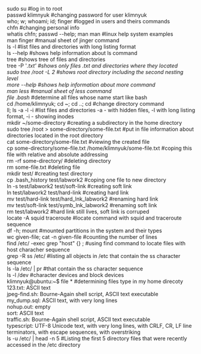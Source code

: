 sudo su #log in to root  
passwd klimnyuk #changing password for user klimnyuk  
who; w; whoami; id; finger #logged in users and theirs commands  
chfn #changing personal info  
whatis chfn; passwd --help; man man #linux help system examples  
man finger #manual sheet of jinger command  
ls -l #list files and directories with long listing format  
ls --help #shows help information about ls command  
tree #shows tree of files and directories  
tree -P '*.txt' #shows only files .txt and directories where they located  
sudo tree /root -L 2 #shows root directory including the second nesting level  
more --help #shows help information about more command  
man less #manual sheet of less command  
file .bash* #determine all files whose name start like bash   
cd /home/klimnyuk; cd ~; cd ..; cd #change directory command  
ll; ls -a -l -i #list files and directories -a - with hidden files, -l with long listing format, -i - showing inodes  
mkdir ~/some-directory #creating a subdirectory in the home directory  
sudo tree /root > some-directory/some-file.txt #put in file information about directories located in the root directory  
cat some-directory/some-file.txt #viewing the created file  
cp some-directory/some-file.txt /home/klimnyuk/some-file.txt #coping this file with relative and absolute addressing  
rm -rf some-directory/ #deleting directory  
rm some-file.txt #deleting file  
mkdir test/ #creating test directory  
cp .bash_history test/labwork2 #coping one file to new directory  
ln -s test/labwork2 test/soft-link #creating soft link  
ln test/labwork2 test/hard-link #creating hard link  
mv test/hard-link test/hard_lnk_labwork2 #renaming hard link  
mv test/soft-link test/symb_lnk_labwork2 #renaming soft link  
rm test/labwork2 #hard link still lives, soft link is corruped  
locate -A squid traceroute #locate command with squid and traceroute sequence  
df -h; mount #mounted partitions in the system and their types  
wc given-file; cat -n given-file #counting the number of lines  
find /etc/ -exec grep "host" {} \; #using find command to locate files with host characher sequence  
grep -R ss /etc/ #listing all objects in /etc that contain the ss character sequence  
ls -la /etc/ | pr #that contain the ss character sequence  
ls -l /dev #character devices and block devices  
klimnyuk@ubuntu:~$ file * #determining files type in my home direcoty  
123.txt:                            ASCII text  
jpeg-find.sh:                       Bourne-Again shell script, ASCII text executable  
my_dump.sql:                        ASCII text, with very long lines  
nohup.out:                          empty  
sort:                               ASCII text  
traffic.sh:                         Bourne-Again shell script, ASCII text executable  
typescript:                         UTF-8 Unicode text, with very long lines, with CRLF, CR, LF line terminators, with escape sequences, with overstriking  
ls -u /etc/ | head -n 5 #Listing the first 5 directory files that were recently accessed in the /etc directory  